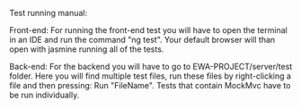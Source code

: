 Test running manual:

Front-end: 
For running the front-end test you will have to open the terminal in an
IDE and run the command "ng test". Your default browser will than open with 
jasmine running all of the tests.

Back-end:
For the backend you will have to go to EWA-PROJECT/server/test folder.
Here you will find multiple test files, run these files by right-clicking 
a file and then pressing: Run "FileName". Tests that contain MockMvc have 
to be run individually.